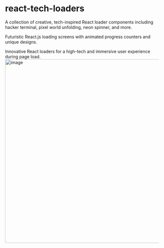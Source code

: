 # react-tech-loaders
A collection of creative, tech-inspired React loader components including hacker terminal, pixel world unfolding, neon spinner, and more.

Futuristic React.js loading screens with animated progress counters and unique designs.

Innovative React loaders for a high-tech and immersive user experience during page load.
<img width="1597" height="601" alt="image" src="https://github.com/user-attachments/assets/8eccc6b0-8fc7-4bfb-b765-37de369d6fd3" />
